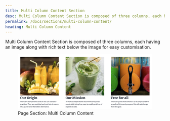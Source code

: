 ```yaml
---
title: Multi Column Content Section
desc: Multi Column Content Section is composed of three columns, each having an image along with rich text below the image for easy customisation.
permalink: /docs/sections/multi-column-content/
heading: Multi Column Content
---
```


Multi Column Content Section is composed of three columns, each having an image along with rich text below the image for easy customisation.


<figure>
  <img src="./multi-column-content.png" alt="Section composed of three columns, each having an image and rich text." eleventy:widths="600">
  <figcaption>Page Section: Multi Column Content</figcaption>
</figure>
